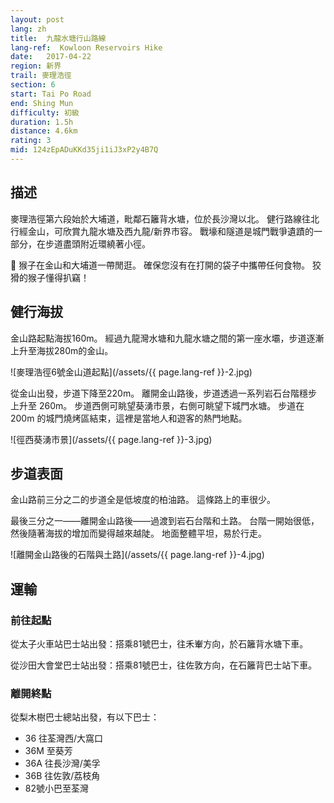 ```yaml
---
layout: post
lang: zh
title:  九龍水塘行山路線
lang-ref:  Kowloon Reservoirs Hike
date:   2017-04-22
region: 新界
trail: 麥理浩徑
section: 6
start: Tai Po Road
end: Shing Mun
difficulty: 初級
duration: 1.5h
distance: 4.6km
rating: 3
mid: 124zEpADuKKd35ji1iJ3xP2y4B7Q
---
```

## 描述

麥理浩徑第六段始於大埔道，毗鄰石籬背水塘，位於長沙灣以北。 健行路線往北行經金山，可欣賞九龍水塘及西九龍/新界市容。 戰壕和隧道是城門戰爭遺蹟的一部分，在步道盡頭附近環繞著小徑。

🐒 猴子在金山和大埔道一帶閒逛。 確保您沒有在打開的袋子中攜帶任何食物。 狡猾的猴子懂得扒竊！

## 健行海拔

金山路起點海拔160m。 經過九龍灣水塘和九龍水塘之間的第一座水壩，步道逐漸上升至海拔280m的金山。

![麥理浩徑6號金山道起點](/assets/{{ page.lang-ref }}-2.jpg)

從金山出發，步道下降至220m。 離開金山路後，步道透過一系列岩石台階穩步上升至 260m。 步道西側可眺望葵湧市景，右側可眺望下城門水塘。 步道在 200m 的城門燒烤區結束，這裡是當地人和遊客的熱門地點。

![徑西葵湧市景](/assets/{{ page.lang-ref }}-3.jpg)

## 步道表面

金山路前三分之二的步道全是低坡度的柏油路。 這條路上的車很少。

最後三分之一——離開金山路後——過渡到岩石台階和土路。 台階一開始很低，然後隨著海拔的增加而變得越來越陡。 地面整體平坦，易於行走。

![離開金山路後的石階與土路](/assets/{{ page.lang-ref }}-4.jpg)

## 運輸

### 前往起點

從太子火車站巴士站出發：搭乘81號巴士，往禾輋方向，於石籬背水塘下車。

從沙田大會堂巴士站出發：搭乘81號巴士，往佐敦方向，在石籬背巴士站下車。

### 離開終點

從梨木樹巴士總站出發，有以下巴士：
- 36 往荃灣西/大窩口
- 36M 至葵芳
- 36A 往長沙灣/美孚
- 36B 往佐敦/荔枝角
- 82號小巴至荃灣